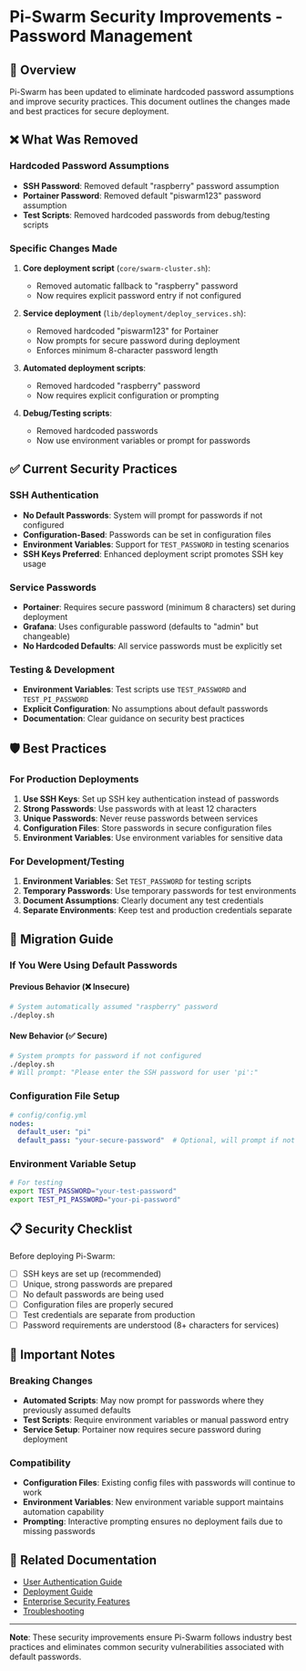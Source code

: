 # Pi-Swarm Security Improvements - Password Management

## 🔐 Overview

Pi-Swarm has been updated to eliminate hardcoded password assumptions and improve security practices. This document outlines the changes made and best practices for secure deployment.

## ❌ What Was Removed

### Hardcoded Password Assumptions
- **SSH Password**: Removed default "raspberry" password assumption
- **Portainer Password**: Removed default "piswarm123" password assumption  
- **Test Scripts**: Removed hardcoded passwords from debug/testing scripts

### Specific Changes Made
1. **Core deployment script** (`core/swarm-cluster.sh`):
   - Removed automatic fallback to "raspberry" password
   - Now requires explicit password entry if not configured

2. **Service deployment** (`lib/deployment/deploy_services.sh`):
   - Removed hardcoded "piswarm123" for Portainer
   - Now prompts for secure password during deployment
   - Enforces minimum 8-character password length

3. **Automated deployment scripts**:
   - Removed hardcoded "raspberry" password
   - Now requires explicit configuration or prompting

4. **Debug/Testing scripts**:
   - Removed hardcoded passwords
   - Now use environment variables or prompt for passwords

## ✅ Current Security Practices

### SSH Authentication
- **No Default Passwords**: System will prompt for passwords if not configured
- **Configuration-Based**: Passwords can be set in configuration files
- **Environment Variables**: Support for `TEST_PASSWORD` in testing scenarios
- **SSH Keys Preferred**: Enhanced deployment script promotes SSH key usage

### Service Passwords
- **Portainer**: Requires secure password (minimum 8 characters) set during deployment
- **Grafana**: Uses configurable password (defaults to "admin" but changeable)
- **No Hardcoded Defaults**: All service passwords must be explicitly set

### Testing & Development
- **Environment Variables**: Test scripts use `TEST_PASSWORD` and `TEST_PI_PASSWORD`
- **Explicit Configuration**: No assumptions about default passwords
- **Documentation**: Clear guidance on security best practices

## 🛡️ Best Practices

### For Production Deployments
1. **Use SSH Keys**: Set up SSH key authentication instead of passwords
2. **Strong Passwords**: Use passwords with at least 12 characters
3. **Unique Passwords**: Never reuse passwords between services
4. **Configuration Files**: Store passwords in secure configuration files
5. **Environment Variables**: Use environment variables for sensitive data

### For Development/Testing
1. **Environment Variables**: Set `TEST_PASSWORD` for testing scripts
2. **Temporary Passwords**: Use temporary passwords for test environments
3. **Document Assumptions**: Clearly document any test credentials
4. **Separate Environments**: Keep test and production credentials separate

## 🔧 Migration Guide

### If You Were Using Default Passwords

#### Previous Behavior (❌ Insecure)
```bash
# System automatically assumed "raspberry" password
./deploy.sh
```

#### New Behavior (✅ Secure)
```bash
# System prompts for password if not configured
./deploy.sh
# Will prompt: "Please enter the SSH password for user 'pi':"
```

### Configuration File Setup
```yaml
# config/config.yml
nodes:
  default_user: "pi"
  default_pass: "your-secure-password"  # Optional, will prompt if not set
```

### Environment Variable Setup
```bash
# For testing
export TEST_PASSWORD="your-test-password"
export TEST_PI_PASSWORD="your-pi-password"
```

## 📋 Security Checklist

Before deploying Pi-Swarm:

- [ ] SSH keys are set up (recommended)
- [ ] Unique, strong passwords are prepared
- [ ] No default passwords are being used
- [ ] Configuration files are properly secured
- [ ] Test credentials are separate from production
- [ ] Password requirements are understood (8+ characters for services)

## 🚨 Important Notes

### Breaking Changes
- **Automated Scripts**: May now prompt for passwords where they previously assumed defaults
- **Test Scripts**: Require environment variables or manual password entry
- **Service Setup**: Portainer now requires secure password during deployment

### Compatibility
- **Configuration Files**: Existing config files with passwords will continue to work
- **Environment Variables**: New environment variable support maintains automation capability
- **Prompting**: Interactive prompting ensures no deployment fails due to missing passwords

## 🔗 Related Documentation

- [User Authentication Guide](USER_AUTHENTICATION.md)
- [Deployment Guide](DEPLOYMENT_GUIDE.md)
- [Enterprise Security Features](ENTERPRISE_FEATURES.md)
- [Troubleshooting](TROUBLESHOOTING.md)

---

**Note**: These security improvements ensure Pi-Swarm follows industry best practices and eliminates common security vulnerabilities associated with default passwords.
